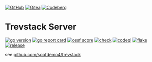 [![GitHub](https://img.shields.io/badge/GitHub-%23121011.svg?logo=github&logoColor=white)](https://github.com/spotdemo4/ts-server)
[![Gitea](https://img.shields.io/badge/Gitea-6eaa5b?logo=gitea&logoColor=fff)](https://gitea.com/spotdemo4/ts-server)
[![Codeberg](https://img.shields.io/badge/Codeberg-2185D0?logo=codeberg&logoColor=fff)](https://codeberg.org/spotdemo4/ts-server)

# Trevstack Server

[![go version](https://img.shields.io/github/go-mod/go-version/spotdemo4/ts-server?logo=Go&logoColor=%2389dceb&label=go%20version&labelColor=%2311111b&color=%23313244)](https://go.dev/)
[![go report card](https://img.shields.io/badge/go%20report-A%2B-brightgreen?logo=Go&logoColor=%2389dceb&label=go%20report&labelColor=%2311111b)](https://www.goreportcard.com/report/github.com/spotdemo4/ts-server)
[![ossf score](https://img.shields.io/ossf-scorecard/github.com/spotdemo4/ts-server?label=ossf%20score&labelColor=%2311111b)](https://scorecard.dev/viewer/?uri=github.com/spotdemo4/ts-server)
[![check](https://img.shields.io/github/actions/workflow/status/spotdemo4/ts-server/check.yaml?logo=GitHub&logoColor=%23cdd6f4&label=check&labelColor=%2311111b)](https://github.com/spotdemo4/ts-server/actions/workflows/check.yaml)
[![codeql](https://img.shields.io/github/actions/workflow/status/spotdemo4/ts-server/codeql.yaml?logo=GitHub&logoColor=%23cdd6f4&label=codeql&labelColor=%2311111b)](https://github.com/spotdemo4/ts-server/actions/workflows/codeql.yaml)
[![flake](https://img.shields.io/github/actions/workflow/status/spotdemo4/ts-server/flake.yaml?logo=nixos&logoColor=%2389dceb&label=flake&labelColor=%2311111b)](https://github.com/spotdemo4/ts-server/actions/workflows/flake.yaml)
[![release](https://img.shields.io/github/v/release/spotdemo4/ts-server?logo=github&logoColor=%23cdd6f4&labelColor=%2311111b&color=%23313244)](https://github.com/spotdemo4/ts-server/releases/latest)

see [github.com/spotdemo4/trevstack](https://github.com/spotdemo4/trevstack)
